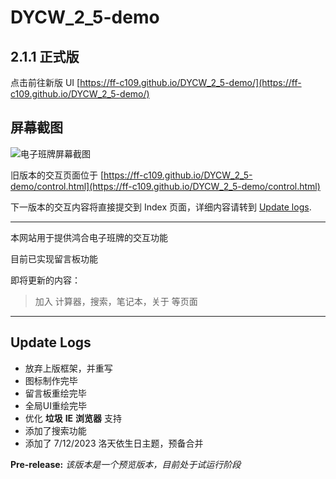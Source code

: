 # DYCW_2_5-demo

## 2.1.1 正式版

点击前往新版 UI [https://ff-c109.github.io/DYCW_2_5-demo/](https://ff-c109.github.io/DYCW_2_5-demo/)

## 屏幕截图

![电子班牌屏幕截图](https://ff-c109.github.io/DYCW_2_5-demo/res/preview)

旧版本的交互页面位于 [https://ff-c109.github.io/DYCW_2_5-demo/control.html](https://ff-c109.github.io/DYCW_2_5-demo/control.html)

下一版本的交互内容将直接提交到 Index 页面，详细内容请转到 [Update logs](#upLogs).

-------


本网站用于提供鸿合电子班牌的交互功能

目前已实现留言板功能

即将更新的内容：
  
> 加入 计算器，搜索，笔记本，关于 等页面  

-------

<div id="upLogs"></div>

## Update Logs

- 放弃上版框架，并重写
- 图标制作完毕
- 留言板重绘完毕
- 全局UI重绘完毕
- 优化 **垃圾** **IE** **浏览器** 支持
- 添加了搜索功能
- 添加了 7/12/2023 洛天依生日主题，预备合并

**Pre-release:** *该版本是一个预览版本，目前处于试运行阶段*
